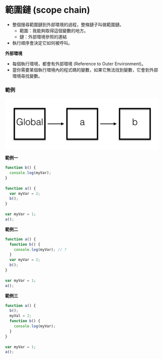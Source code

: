 # 範圍鏈 (scope chain)

* 整個搜尋範圍鏈到外部環境的過程，整條鏈子叫做範圍鏈。
  * 範圍：我能夠取得這個變數的地方。
  * 鏈：外部環境參照的連結
* 執行順序會決定它如何被呼叫。

**外部環境**

* 每個執行環境，都會有外部環境 (Reference to Outer Environment)。
* 當你需要某個執行環境內的程式碼的變數，如果它無法找到變數，它會到外部環境尋找變數。

### 範例

![](assets/scope-chain.png)

**範例一**

```js
function b() {
  console.log(myVar);
}

function a() {
  var myVar = 2;
  b();
}

var myVar = 1;
a();
```
<!-- 1 -->

**範例二**

```js
function a() {
  function b() {
    console.log(myVar); // ?
  }
  var myVar = 2;
  b();
}

var myVar = 1;
a(); 
```
<!-- 2 -->
<!-- 當 a 還沒被執行時，不可能執行 b，所以 a 是 b 的外部參照。 -->

**範例三**

```js
function a() {
  b();
  myVal = 2;
  function b() {
    console.log(myVar);
  }
}

var myVar = 1;
a();
```
<!-- 1 -->